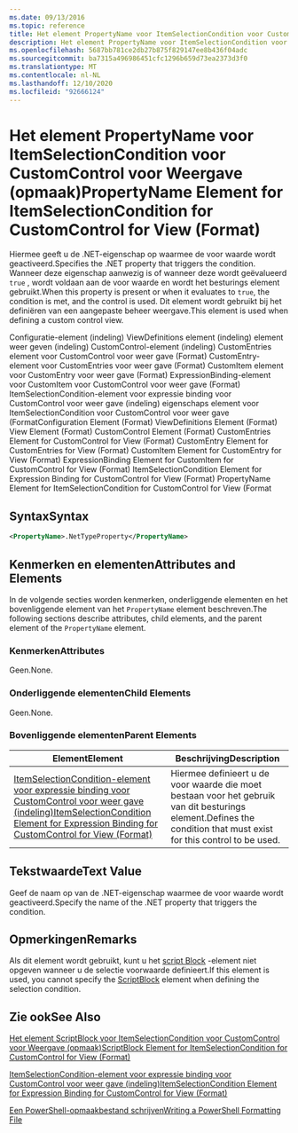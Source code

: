 ```yaml
---
ms.date: 09/13/2016
ms.topic: reference
title: Het element PropertyName voor ItemSelectionCondition voor CustomControl voor Weergave (opmaak)
description: Het element PropertyName voor ItemSelectionCondition voor CustomControl voor Weergave (opmaak)
ms.openlocfilehash: 5687bb781ce2db27b875f829147ee8b436f04adc
ms.sourcegitcommit: ba7315a496986451cfc1296b659d73ea2373d3f0
ms.translationtype: MT
ms.contentlocale: nl-NL
ms.lasthandoff: 12/10/2020
ms.locfileid: "92666124"
---
```

# <a name="propertyname-element-for-itemselectioncondition-for-customcontrol-for-view-format"></a><span data-ttu-id="a89a7-103">Het element PropertyName voor ItemSelectionCondition voor CustomControl voor Weergave (opmaak)</span><span class="sxs-lookup"><span data-stu-id="a89a7-103">PropertyName Element for ItemSelectionCondition for CustomControl for View (Format)</span></span>

<span data-ttu-id="a89a7-104">Hiermee geeft u de .NET-eigenschap op waarmee de voor waarde wordt geactiveerd.</span><span class="sxs-lookup"><span data-stu-id="a89a7-104">Specifies the .NET property that triggers the condition.</span></span> <span data-ttu-id="a89a7-105">Wanneer deze eigenschap aanwezig is of wanneer deze wordt geëvalueerd `true` , wordt voldaan aan de voor waarde en wordt het besturings element gebruikt.</span><span class="sxs-lookup"><span data-stu-id="a89a7-105">When this property is present or when it evaluates to `true`, the condition is met, and the control is used.</span></span> <span data-ttu-id="a89a7-106">Dit element wordt gebruikt bij het definiëren van een aangepaste beheer weergave.</span><span class="sxs-lookup"><span data-stu-id="a89a7-106">This element is used when defining a custom control view.</span></span>

<span data-ttu-id="a89a7-107">Configuratie-element (indeling) ViewDefinitions element (indeling) element weer geven (indeling) CustomControl-element (indeling) CustomEntries element voor CustomControl voor weer gave (Format) CustomEntry-element voor CustomEntries voor weer gave (Format) CustomItem element voor CustomEntry voor weer gave (Format) ExpressionBinding-element voor CustomItem voor CustomControl voor weer gave (Format) ItemSelectionCondition-element voor expressie binding voor CustomControl voor weer gave (indeling) eigenschaps element voor ItemSelectionCondition voor CustomControl voor weer gave (Format</span><span class="sxs-lookup"><span data-stu-id="a89a7-107">Configuration Element (Format) ViewDefinitions Element (Format) View Element (Format) CustomControl Element (Format) CustomEntries Element for CustomControl for View (Format) CustomEntry Element for CustomEntries for View (Format) CustomItem Element for CustomEntry for View (Format) ExpressionBinding Element for CustomItem for CustomControl for View (Format) ItemSelectionCondition Element for Expression Binding for CustomControl for View (Format) PropertyName Element for ItemSelectionCondition for CustomControl for View (Format</span></span>

## <a name="syntax"></a><span data-ttu-id="a89a7-108">Syntax</span><span class="sxs-lookup"><span data-stu-id="a89a7-108">Syntax</span></span>

```xml
<PropertyName>.NetTypeProperty</PropertyName>
```

## <a name="attributes-and-elements"></a><span data-ttu-id="a89a7-109">Kenmerken en elementen</span><span class="sxs-lookup"><span data-stu-id="a89a7-109">Attributes and Elements</span></span>

<span data-ttu-id="a89a7-110">In de volgende secties worden kenmerken, onderliggende elementen en het bovenliggende element van het `PropertyName` element beschreven.</span><span class="sxs-lookup"><span data-stu-id="a89a7-110">The following sections describe attributes, child elements, and the parent element of the `PropertyName` element.</span></span>

### <a name="attributes"></a><span data-ttu-id="a89a7-111">Kenmerken</span><span class="sxs-lookup"><span data-stu-id="a89a7-111">Attributes</span></span>

<span data-ttu-id="a89a7-112">Geen.</span><span class="sxs-lookup"><span data-stu-id="a89a7-112">None.</span></span>

### <a name="child-elements"></a><span data-ttu-id="a89a7-113">Onderliggende elementen</span><span class="sxs-lookup"><span data-stu-id="a89a7-113">Child Elements</span></span>

<span data-ttu-id="a89a7-114">Geen.</span><span class="sxs-lookup"><span data-stu-id="a89a7-114">None.</span></span>

### <a name="parent-elements"></a><span data-ttu-id="a89a7-115">Bovenliggende elementen</span><span class="sxs-lookup"><span data-stu-id="a89a7-115">Parent Elements</span></span>

|<span data-ttu-id="a89a7-116">Element</span><span class="sxs-lookup"><span data-stu-id="a89a7-116">Element</span></span>|<span data-ttu-id="a89a7-117">Beschrijving</span><span class="sxs-lookup"><span data-stu-id="a89a7-117">Description</span></span>|
|-------------|-----------------|
|[<span data-ttu-id="a89a7-118">ItemSelectionCondition-element voor expressie binding voor CustomControl voor weer gave (indeling)</span><span class="sxs-lookup"><span data-stu-id="a89a7-118">ItemSelectionCondition Element for Expression Binding for CustomControl for View (Format)</span></span>](./itemselectioncondition-element-for-expressionbinding-for-customcontrol-format.md)|<span data-ttu-id="a89a7-119">Hiermee definieert u de voor waarde die moet bestaan voor het gebruik van dit besturings element.</span><span class="sxs-lookup"><span data-stu-id="a89a7-119">Defines the condition that must exist for this control to be used.</span></span>|

## <a name="text-value"></a><span data-ttu-id="a89a7-120">Tekstwaarde</span><span class="sxs-lookup"><span data-stu-id="a89a7-120">Text Value</span></span>

<span data-ttu-id="a89a7-121">Geef de naam op van de .NET-eigenschap waarmee de voor waarde wordt geactiveerd.</span><span class="sxs-lookup"><span data-stu-id="a89a7-121">Specify the name of the .NET property that triggers the condition.</span></span>

## <a name="remarks"></a><span data-ttu-id="a89a7-122">Opmerkingen</span><span class="sxs-lookup"><span data-stu-id="a89a7-122">Remarks</span></span>

<span data-ttu-id="a89a7-123">Als dit element wordt gebruikt, kunt u het [script Block](./scriptblock-element-for-itemselectioncondition-for-customcontrol-for-view-format.md) -element niet opgeven wanneer u de selectie voorwaarde definieert.</span><span class="sxs-lookup"><span data-stu-id="a89a7-123">If this element is used, you cannot specify the [ScriptBlock](./scriptblock-element-for-itemselectioncondition-for-customcontrol-for-view-format.md) element when defining the selection condition.</span></span>

## <a name="see-also"></a><span data-ttu-id="a89a7-124">Zie ook</span><span class="sxs-lookup"><span data-stu-id="a89a7-124">See Also</span></span>

[<span data-ttu-id="a89a7-125">Het element ScriptBlock voor ItemSelectionCondition voor CustomControl voor Weergave (opmaak)</span><span class="sxs-lookup"><span data-stu-id="a89a7-125">ScriptBlock Element for ItemSelectionCondition for CustomControl for View (Format)</span></span>](./scriptblock-element-for-itemselectioncondition-for-customcontrol-for-view-format.md)

[<span data-ttu-id="a89a7-126">ItemSelectionCondition-element voor expressie binding voor CustomControl voor weer gave (indeling)</span><span class="sxs-lookup"><span data-stu-id="a89a7-126">ItemSelectionCondition Element for Expression Binding for CustomControl for View (Format)</span></span>](./itemselectioncondition-element-for-expressionbinding-for-customcontrol-format.md)

[<span data-ttu-id="a89a7-127">Een PowerShell-opmaakbestand schrijven</span><span class="sxs-lookup"><span data-stu-id="a89a7-127">Writing a PowerShell Formatting File</span></span>](./writing-a-powershell-formatting-file.md)
